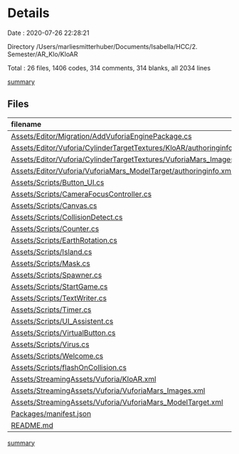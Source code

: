 # Details

Date : 2020-07-26 22:28:21

Directory /Users/marliesmitterhuber/Documents/Isabella/HCC/2. Semester/AR_Klo/KloAR

Total : 26 files,  1406 codes, 314 comments, 314 blanks, all 2034 lines

[summary](results.md)

## Files
| filename | language | code | comment | blank | total |
| :--- | :--- | ---: | ---: | ---: | ---: |
| [Assets/Editor/Migration/AddVuforiaEnginePackage.cs](/Assets/Editor/Migration/AddVuforiaEnginePackage.cs) | C# | 158 | 0 | 55 | 213 |
| [Assets/Editor/Vuforia/CylinderTargetTextures/KloAR/authoringinfo.xml](/Assets/Editor/Vuforia/CylinderTargetTextures/KloAR/authoringinfo.xml) | XML | 6 | 0 | 1 | 7 |
| [Assets/Editor/Vuforia/CylinderTargetTextures/VuforiaMars_Images/authoringinfo.xml](/Assets/Editor/Vuforia/CylinderTargetTextures/VuforiaMars_Images/authoringinfo.xml) | XML | 6 | 0 | 1 | 7 |
| [Assets/Editor/Vuforia/VuforiaMars_ModelTarget/authoringinfo.xml](/Assets/Editor/Vuforia/VuforiaMars_ModelTarget/authoringinfo.xml) | XML | 13 | 0 | 7 | 20 |
| [Assets/Scripts/Button_UI.cs](/Assets/Scripts/Button_UI.cs) | C# | 155 | 23 | 27 | 205 |
| [Assets/Scripts/CameraFocusController.cs](/Assets/Scripts/CameraFocusController.cs) | C# | 23 | 14 | 10 | 47 |
| [Assets/Scripts/Canvas.cs](/Assets/Scripts/Canvas.cs) | C# | 15 | 9 | 6 | 30 |
| [Assets/Scripts/CollisionDetect.cs](/Assets/Scripts/CollisionDetect.cs) | C# | 22 | 32 | 8 | 62 |
| [Assets/Scripts/Counter.cs](/Assets/Scripts/Counter.cs) | C# | 23 | 14 | 7 | 44 |
| [Assets/Scripts/EarthRotation.cs](/Assets/Scripts/EarthRotation.cs) | C# | 17 | 16 | 6 | 39 |
| [Assets/Scripts/Island.cs](/Assets/Scripts/Island.cs) | C# | 10 | 10 | 3 | 23 |
| [Assets/Scripts/Mask.cs](/Assets/Scripts/Mask.cs) | C# | 43 | 26 | 16 | 85 |
| [Assets/Scripts/Spawner.cs](/Assets/Scripts/Spawner.cs) | C# | 60 | 16 | 8 | 84 |
| [Assets/Scripts/StartGame.cs](/Assets/Scripts/StartGame.cs) | C# | 211 | 30 | 41 | 282 |
| [Assets/Scripts/TextWriter.cs](/Assets/Scripts/TextWriter.cs) | C# | 122 | 25 | 23 | 170 |
| [Assets/Scripts/Timer.cs](/Assets/Scripts/Timer.cs) | C# | 48 | 17 | 12 | 77 |
| [Assets/Scripts/UI_Assistent.cs](/Assets/Scripts/UI_Assistent.cs) | C# | 139 | 24 | 24 | 187 |
| [Assets/Scripts/VirtualButton.cs](/Assets/Scripts/VirtualButton.cs) | C# | 49 | 12 | 7 | 68 |
| [Assets/Scripts/Virus.cs](/Assets/Scripts/Virus.cs) | C# | 101 | 20 | 18 | 139 |
| [Assets/Scripts/Welcome.cs](/Assets/Scripts/Welcome.cs) | C# | 39 | 17 | 7 | 63 |
| [Assets/Scripts/flashOnCollision.cs](/Assets/Scripts/flashOnCollision.cs) | C# | 38 | 9 | 16 | 63 |
| [Assets/StreamingAssets/Vuforia/KloAR.xml](/Assets/StreamingAssets/Vuforia/KloAR.xml) | XML | 7 | 0 | 1 | 8 |
| [Assets/StreamingAssets/Vuforia/VuforiaMars_Images.xml](/Assets/StreamingAssets/Vuforia/VuforiaMars_Images.xml) | XML | 24 | 0 | 1 | 25 |
| [Assets/StreamingAssets/Vuforia/VuforiaMars_ModelTarget.xml](/Assets/StreamingAssets/Vuforia/VuforiaMars_ModelTarget.xml) | XML | 13 | 0 | 7 | 20 |
| [Packages/manifest.json](/Packages/manifest.json) | JSON | 54 | 0 | 1 | 55 |
| [README.md](/README.md) | Markdown | 10 | 0 | 1 | 11 |

[summary](results.md)